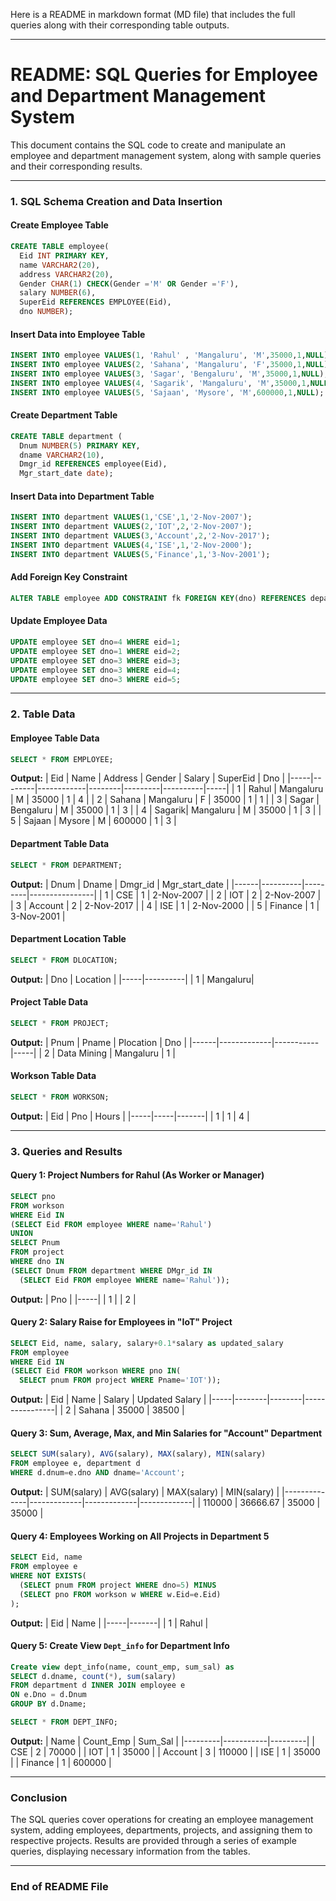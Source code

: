 Here is a README in markdown format (MD file) that includes the full queries along with their corresponding table outputs.

---

# **README: SQL Queries for Employee and Department Management System**

This document contains the SQL code to create and manipulate an employee and department management system, along with sample queries and their corresponding results.

---

### **1. SQL Schema Creation and Data Insertion**

#### **Create Employee Table**
```sql
CREATE TABLE employee(
  Eid INT PRIMARY KEY,
  name VARCHAR2(20),
  address VARCHAR2(20),
  Gender CHAR(1) CHECK(Gender ='M' OR Gender ='F'),
  salary NUMBER(6),
  SuperEid REFERENCES EMPLOYEE(Eid),
  dno NUMBER);
```
#### **Insert Data into Employee Table**
```sql
INSERT INTO employee VALUES(1, 'Rahul' , 'Mangaluru', 'M',35000,1,NULL);
INSERT INTO employee VALUES(2, 'Sahana', 'Mangaluru', 'F',35000,1,NULL);
INSERT INTO employee VALUES(3, 'Sagar', 'Bengaluru', 'M',35000,1,NULL);
INSERT INTO employee VALUES(4, 'Sagarik', 'Mangaluru', 'M',35000,1,NULL);
INSERT INTO employee VALUES(5, 'Sajaan', 'Mysore', 'M',600000,1,NULL);
```

#### **Create Department Table**
```sql
CREATE TABLE department (
  Dnum NUMBER(5) PRIMARY KEY,
  dname VARCHAR2(10),
  Dmgr_id REFERENCES employee(Eid),
  Mgr_start_date date);
```

#### **Insert Data into Department Table**
```sql
INSERT INTO department VALUES(1,'CSE',1,'2-Nov-2007');
INSERT INTO department VALUES(2,'IOT',2,'2-Nov-2007');
INSERT INTO department VALUES(3,'Account',2,'2-Nov-2017');
INSERT INTO department VALUES(4,'ISE',1,'2-Nov-2000');
INSERT INTO department VALUES(5,'Finance',1,'3-Nov-2001');
```

#### **Add Foreign Key Constraint**
```sql
ALTER TABLE employee ADD CONSTRAINT fk FOREIGN KEY(dno) REFERENCES department(Dnum);
```

#### **Update Employee Data**
```sql
UPDATE employee SET dno=4 WHERE eid=1;
UPDATE employee SET dno=1 WHERE eid=2;
UPDATE employee SET dno=3 WHERE eid=3;
UPDATE employee SET dno=3 WHERE eid=4;
UPDATE employee SET dno=3 WHERE eid=5;
```

---

### **2. Table Data**

#### **Employee Table Data**
```sql
SELECT * FROM EMPLOYEE;
```
**Output:**
| Eid | Name   | Address    | Gender | Salary  | SuperEid | Dno |
|-----|--------|------------|--------|---------|----------|-----|
| 1   | Rahul  | Mangaluru  | M      | 35000   | 1        | 4   |
| 2   | Sahana | Mangaluru  | F      | 35000   | 1        | 1   |
| 3   | Sagar  | Bengaluru  | M      | 35000   | 1        | 3   |
| 4   | Sagarik| Mangaluru  | M      | 35000   | 1        | 3   |
| 5   | Sajaan | Mysore     | M      | 600000  | 1        | 3   |

#### **Department Table Data**
```sql
SELECT * FROM DEPARTMENT;
```
**Output:**
| Dnum | Dname    | Dmgr_id | Mgr_start_date |
|------|----------|---------|----------------|
| 1    | CSE      | 1       | 2-Nov-2007     |
| 2    | IOT      | 2       | 2-Nov-2007     |
| 3    | Account  | 2       | 2-Nov-2017     |
| 4    | ISE      | 1       | 2-Nov-2000     |
| 5    | Finance  | 1       | 3-Nov-2001     |

#### **Department Location Table**
```sql
SELECT * FROM DLOCATION;
```
**Output:**
| Dno | Location |
|-----|----------|
| 1   | Mangaluru|

#### **Project Table Data**
```sql
SELECT * FROM PROJECT;
```
**Output:**
| Pnum | Pname       | Plocation | Dno |
|------|-------------|-----------|-----|
| 2    | Data Mining | Mangaluru | 1   |

#### **Workson Table Data**
```sql
SELECT * FROM WORKSON;
```
**Output:**
| Eid | Pno | Hours |
|-----|-----|-------|
| 1   | 1   | 4     |

---

### **3. Queries and Results**

#### **Query 1: Project Numbers for Rahul (As Worker or Manager)**
```sql
SELECT pno 
FROM workson 
WHERE Eid IN
(SELECT Eid FROM employee WHERE name='Rahul') 
UNION 
SELECT Pnum 
FROM project 
WHERE dno IN
(SELECT Dnum FROM department WHERE DMgr_id IN  
  (SELECT Eid FROM employee WHERE name='Rahul'));
```
**Output:**
| Pno |
|-----|
| 1   |
| 2   |

#### **Query 2: Salary Raise for Employees in "IoT" Project**
```sql
SELECT Eid, name, salary, salary+0.1*salary as updated_salary 
FROM employee  
WHERE Eid IN
(SELECT Eid FROM workson WHERE pno IN(
  SELECT pnum FROM project WHERE Pname='IOT'));
```
**Output:**
| Eid | Name   | Salary | Updated Salary |
|-----|--------|--------|----------------|
| 2   | Sahana | 35000  | 38500          |

#### **Query 3: Sum, Average, Max, and Min Salaries for "Account" Department**
```sql
SELECT SUM(salary), AVG(salary), MAX(salary), MIN(salary)
FROM employee e, department d
WHERE d.dnum=e.dno AND dname='Account';
```
**Output:**
| SUM(salary) | AVG(salary) | MAX(salary) | MIN(salary) |
|--------------|-------------|-------------|-------------|
| 110000       | 36666.67    | 35000       | 35000       |

#### **Query 4: Employees Working on All Projects in Department 5**
```sql
SELECT Eid, name 
FROM employee e 
WHERE NOT EXISTS(
  (SELECT pnum FROM project WHERE dno=5) MINUS 
  (SELECT pno FROM workson w WHERE w.Eid=e.Eid)
);
```
**Output:**
| Eid | Name  |
|-----|-------|
| 1   | Rahul |

#### **Query 5: Create View `Dept_info` for Department Info**
```sql
Create view dept_info(name, count_emp, sum_sal) as
SELECT d.dname, count(*), sum(salary) 
FROM department d INNER JOIN employee e
ON e.Dno = d.Dnum
GROUP BY d.Dname;

SELECT * FROM DEPT_INFO;
```
**Output:**
| Name    | Count_Emp | Sum_Sal |
|---------|-----------|---------|
| CSE     | 2         | 70000   |
| IOT     | 1         | 35000   |
| Account | 3         | 110000  |
| ISE     | 1         | 35000   |
| Finance | 1         | 600000  |

---

### **Conclusion**

The SQL queries cover operations for creating an employee management system, adding employees, departments, projects, and assigning them to respective projects. Results are provided through a series of example queries, displaying necessary information from the tables.

---

### End of README File